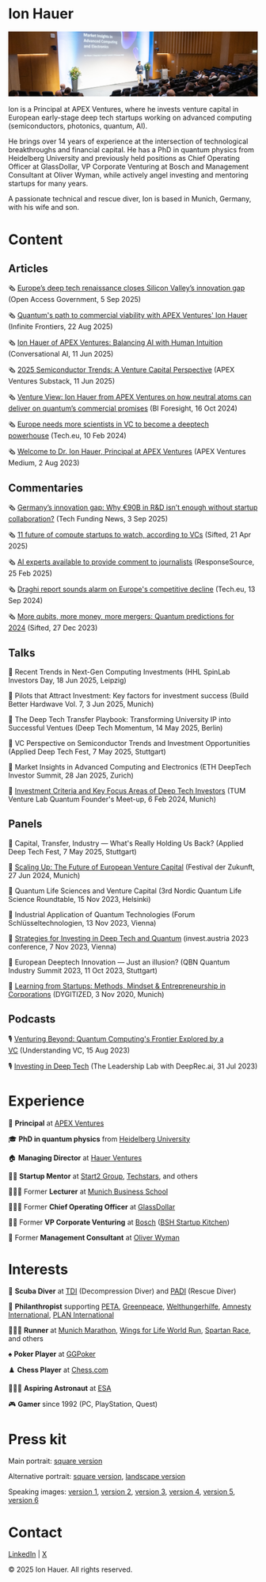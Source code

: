 # Ion Hauer

![](header.jpg)

Ion is a Principal at APEX Ventures, where he invests venture capital in European early-stage deep tech startups working on advanced computing (semiconductors, photonics, quantum, AI).

He brings over 14 years of experience at the intersection of technological breakthroughs and financial capital. He has a PhD in quantum physics from Heidelberg University and previously held positions as Chief Operating Officer at GlassDollar, VP Corporate Venturing at Bosch and Management Consultant at Oliver Wyman, while actively angel investing and mentoring startups for many years.

A passionate technical and rescue diver, Ion is based in Munich, Germany, with his wife and son.

# Content

## Articles

🗞️ [Europe’s deep tech renaissance closes Silicon Valley’s innovation gap](https://www.openaccessgovernment.org/europes-deep-tech-renaissance-closes-silicon-valleys-innovation-gap/195658/) (Open Access Government, 5 Sep 2025)

🗞️ [Quantum's path to commercial viability with APEX Ventures' Ion Hauer](https://infinitefrontiers.io/conversations/quantums-path-to-commercial-viability-with-apex-ventures-ion-hauer/) (Infinite Frontiers, 22 Aug 2025)

🗞️ [Ion Hauer of APEX Ventures: Balancing AI with Human Intuition](https://www.conversationalainews.com/ion-hauer-of-apex-ventures-balancing-ai-with-human-intuition/) (Conversational AI, 11 Jun 2025)

🗞️ [2025 Semiconductor Trends: A Venture Capital Perspective](https://apexventures.substack.com/p/2025-semiconductor-trends-a-venture) (APEX Ventures Substack, 11 Jun 2025)

🗞️ [Venture View: Ion Hauer from APEX Ventures on how neutral atoms can deliver on quantum’s commercial promises](https://biforesight.com/quantum/venture-view-ion-hauer-from-apex-ventures-on-how-neutral-atoms-can-deliver-on-quantums-commercial-promises/) (BI Foresight, 16 Oct 2024)

🗞️ [Europe needs more scientists in VC to become a deeptech powerhouse](https://tech.eu/2024/02/10/europe-needs-more-scientists-in-vc-to-become-a-deep-tech-powerhouse/) (Tech.eu, 10 Feb 2024)

🗞️ [Welcome to Dr. Ion Hauer, Principal at APEX Ventures](https://medium.com/apex-ventures/welcome-to-dr-ion-hauer-principal-at-apex-ventures-537450fcf030) (APEX Ventures Medium, 2 Aug 2023)

## Commentaries

🗞️ [Germany’s innovation gap: Why €90B in R&D isn’t enough without startup collaboration?](https://techfundingnews.com/germany-innovation-gap-rd-startup-collaboration/) (Tech Funding News, 3 Sep 2025)

🗞️ [11 future of compute startups to watch, according to VCs](https://sifted.eu/articles/11-future-of-compute-startups-to-watch) (Sifted, 21 Apr 2025)

🗞️ [AI experts available to provide comment to journalists](https://www.responsesource.com/blog/ai-experts-available-to-provide-comment-to-journalists/) (ResponseSource, 25 Feb 2025)

🗞️ [Draghi report sounds alarm on Europe's competitive decline](https://tech.eu/2024/09/13/draghi-report-sounds-alarm-on-europes-competitive-decline/) (Tech.eu, 13 Sep 2024)

🗞️ [More qubits, more money, more mergers: Quantum predictions for 2024](https://sifted.eu/articles/quantum-predictions-2024) (Sifted, 27 Dec 2023)

## Talks

🎤 Recent Trends in Next-Gen Computing Investments (HHL SpinLab Investors Day, 18 Jun 2025, Leipzig)

🎤 Pilots that Attract Investment: Key factors for investment success (Build Better Hardwave Vol. 7, 3 Jun 2025, Munich)

🎤 The Deep Tech Transfer Playbook: Transforming University IP into Successful Ventues (Deep Tech Momentum, 14 May 2025, Berlin)

🎤 VC Perspective on Semiconductor Trends and Investment Opportunities (Applied Deep Tech Fest, 7 May 2025, Stuttgart)

🎤 Market Insights in Advanced Computing and Electronics (ETH DeepTech Investor Summit, 28 Jan 2025, Zurich)

🎤 [Investment Criteria and Key Focus Areas of Deep Tech Investors](https://www.tum-venture-labs.de/events/quantum-founders-meet-up-expert-session/) (TUM Venture Lab Quantum Founder's Meet-up, 6 Feb 2024, Munich)

## Panels

🎤 Capital, Transfer, Industry — What's Really Holding Us Back? (Applied Deep Tech Fest, 7 May 2025, Stuttgart)

🎤 [Scaling Up: The Future of European Venture Capital](https://www.1e9.community/festival-der-zukunft/programm/2024/scaling-up%3A-the-future-of-european-venture-capital) (Festival der Zukunft, 27 Jun 2024, Munich)

🎤 Quantum Life Sciences and Venture Capital (3rd Nordic Quantum Life Science Roundtable, 15 Nov 2023, Helsinki)

🎤 Industrial Application of Quantum Technologies (Forum Schlüsseltechnologien, 13 Nov 2023, Vienna)

🎤 [Strategies for Investing in Deep Tech and Quantum](https://www.youtube.com/live/bNaCBaeWlHY?si=BKwJBbPRVFj3sREA&t=3288) (invest.austria 2023 conference, 7 Nov 2023, Vienna)

🎤 European Deeptech Innovation — Just an illusion? (QBN Quantum Industry Summit 2023, 11 Oct 2023, Stuttgart)

🎤 [Learning from Startups: Methods, Mindset & Entrepreneurship in Corporations](https://www.dygitized.de/speaker/dr-ion-hauer/) (DYGITIZED, 3 Nov 2020, Munich)

## Podcasts

🎙️ [Venturing Beyond: Quantum Computing's Frontier Explored by a VC](https://www.youtube.com/watch?v=0PjrATWVxF0) (Understanding VC, 15 Aug 2023)

🎙️ [Investing in Deep Tech](https://www.youtube.com/watch?v=rCEue4RGtVk) (The Leadership Lab with DeepRec.ai, 31 Jul 2023)

# Experience

🚀 **Principal** at [APEX Ventures](https://www.apex.ventures/)

🎓 **PhD in quantum physics** from [Heidelberg University](https://www.uni-heidelberg.de/en)

🏠 **Managing Director** at [Hauer Ventures](https://www.hauerventures.com/)

👨‍🚒 **Startup Mentor** at [Start2 Group](https://www.start2.group), [Techstars](https://www.techstars.com/), and others

👨🏻‍🏫 Former **Lecturer** at [Munich Business School](https://www.munich-business-school.de/en)

🙋🏻‍♂️ Former **Chief Operating Officer** at [GlassDollar](https://www.glassdollar.com/)

💂‍♀️ Former **VP Corporate Venturing** at [Bosch](https://www.bosch.com/) ([BSH Startup Kitchen](https://www.bshstartupkitchen.com/))

💼 Former **Management Consultant** at [Oliver Wyman](https://www.oliverwyman.com/)

# Interests

🐠 **Scuba Diver** at [TDI](https://www.tdisdi.com/) (Decompression Diver) and [PADI](https://www.padi.com/) (Rescue Diver)

🦊 **Philanthropist** supporting [PETA](https://www.peta.org), [Greenpeace](https://www.greenpeace.org), [Welthungerhilfe](https://www.welthungerhilfe.org), [Amnesty International](https://www.amnesty.org/), [PLAN International](https://plan-international.org)

🏃🏻‍♂️ **Runner** at [Munich Marathon](https://www.muenchenmarathon.de), [Wings for Life World Run](https://www.wingsforlifeworldrun.com), [Spartan Race](https://www.spartan.com), and others

♠️ **Poker Player** at [GGPoker](https://ggpoker.com)

♟️ **Chess Player** at [Chess.com](https://www.chess.com)

🧑🏻‍🚀 **Aspiring Astronaut** at [ESA](https://www.esa.int)

🎮 **Gamer** since 1992 (PC, PlayStation, Quest)

# Press kit

Main portrait: [square version](ion_hauer_main_square.jpg)

Alternative portrait: [square version](ion_hauer_alternative_square.jpg), [landscape version](ion_hauer_alternative_landscape.jpg)

Speaking images: [version 1](ion_hauer_speaking_1.jpg), [version 2](ion_hauer_speaking_2.jpg), [version 3](ion_hauer_speaking_3.jpg), [version 4](ion_hauer_speaking_4.jpg), [version 5](ion_hauer_speaking_5.jpg), [version 6](ion_hauer_speaking_6.jpg)

# Contact

[LinkedIn](https://www.linkedin.com/in/ionhauer/) &#124; [X](https://x.com/ionhauer)

&copy; 2025 Ion Hauer. All rights reserved.
